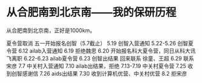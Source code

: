 # 从合肥南到北京南——我的保研历程
从合肥南到北京南，正好是1000km。

夏令营取消
五一开始报名创智（5.7截止）
5.19 创智入营通知
5.22-5.26 创智夏令营
6.12 ailab入营通知
6.19 拒绝魏思
6.20 开始报名科大夏令营，同日从科大讯飞离职
6.22-6.23 ailab夏令营
6.23 创智出结果
回来联系 徐童、王超
6.29 联系宋彦
7.7 中关村入营通知
7.10 ailab出结果，拒绝
7.13-7.19 中关村夏令营
7.25 收到创智感谢信
7.26 aids出结果
7.30 收到计算机优营、中关村优营
8.2 拒宋彦